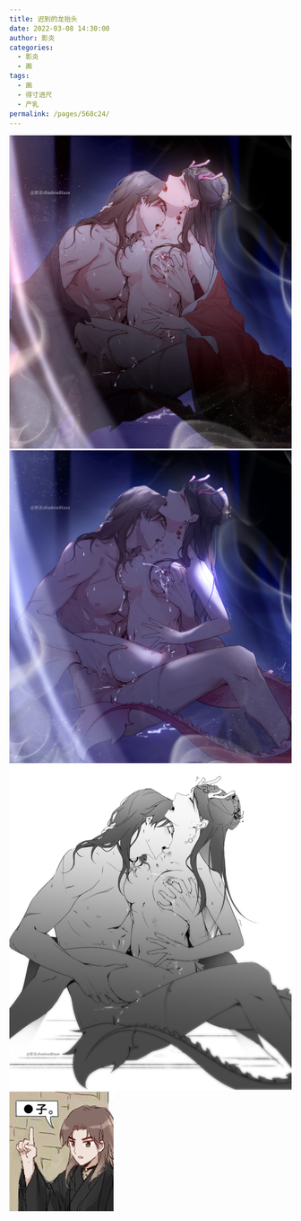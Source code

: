 ```yaml
---
title: 迟到的龙抬头
date: 2022-03-08 14:30:00
author: 影炎
categories: 
  - 影炎
  - 画
tags: 
  - 画
  - 得寸进尺
  - 产乳
permalink: /pages/568c24/
---
```


![2022龙抬头-1](/img/yingyan/2022龙抬头-1.png)
![2022龙抬头-2](/img/yingyan/2022龙抬头-2.png)
![2022龙抬头-3](/img/yingyan/2022龙抬头-3.png)
![2022龙抬头-4](/img/yingyan/2022龙抬头-4.png)

